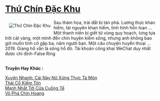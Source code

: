 <a href="https://truyenwiki.net/thu-chin-dac-khu.35367/" title="Thứ Chín Đặc Khu"><h1>Thứ Chín Đặc Khu</h1></a><div style="display:table"><img align="right" style="float: left; padding: 10px;" src="https://truyenwiki.net/a/img/str/src/35367.jpg" alt="Thứ Chín Đặc Khu">Sau thảm họa, trái đất bị tàn phá. Lương thực khan hiếm, tài nguyên khan hiếm, tình hình hỗn loạn ... Một thanh niên bị giết từ vùng quy hoạch, lưng tựa trời cát vàng, một mình đến chín huyện kiếm sống, nhưng anh không bao giờ muốn tình cờ gặp ba, năm người bạn. Một câu chuyện huyền thoại ... 2019. Giang hồ vẫn là sông hồ đó. Tài khoản công khai WeChat duy nhất được chỉ định-False Ring</div><p><br><b>Truyện Hay Khác :</b></p><a href="https://truyenwiki.net/xuyen-nhanh-cai-nay-nu-xung-thuc-ta-mon.35290/" alt="Xuyên Nhanh: Cái Này Nữ Xứng Thực Tà Môn">Xuyên Nhanh: Cái Này Nữ Xứng Thực Tà Môn</a><br/><a href="https://sangtacviet.wordpress.com/2020/10/22/thai-co-kiem-ton/" alt="Thái Cổ Kiếm Tôn">Thái Cổ Kiếm Tôn</a><br/><a href="https://sangtacviet.wordpress.com/2020/10/22/manh-nhat-toi-cua-cuong-te/" alt="Mạnh Nhất Tới Cửa Cuồng Tế">Mạnh Nhất Tới Cửa Cuồng Tế</a><br/><a href="https://sangtacviet.wordpress.com/2020/10/22/vo-pha-chin-hoang/" alt="Võ Phá Chín Hoang">Võ Phá Chín Hoang</a><br/>